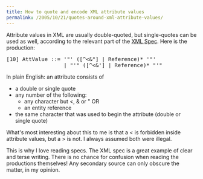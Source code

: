 ```yaml
---
title: How to quote and encode XML attribute values
permalink: /2005/10/21/quotes-around-xml-attribute-values/
---
```

Attribute values in XML are usually double-quoted, but single-quotes can be used as well, according to the relevant part of the [XML Spec][1]. Here is the production:

<pre>[10] AttValue ::= '"' ([^&lt;&"] | Reference)* '"'
                  | "'" ([^&lt;&'] | Reference)* "'"</pre>

In plain English: an attribute consists of

*   a double or single quote
*   any number of the following: 
    *   any character but <, & or " OR
    *   an entity reference
*   the same character that was used to begin the attribute (double or single quote)

What's most interesting about this to me is that a < is forbidden inside attribute values, but a > is not. I always assumed both were illegal.

This is why I love reading specs. The XML spec is a great example of clear and terse writing. There is no chance for confusion when reading the productions themselves! Any secondary source can only obscure the matter, in my opinion.

 [1]: http://www.w3.org/TR/REC-xml/#NT-AttValue
